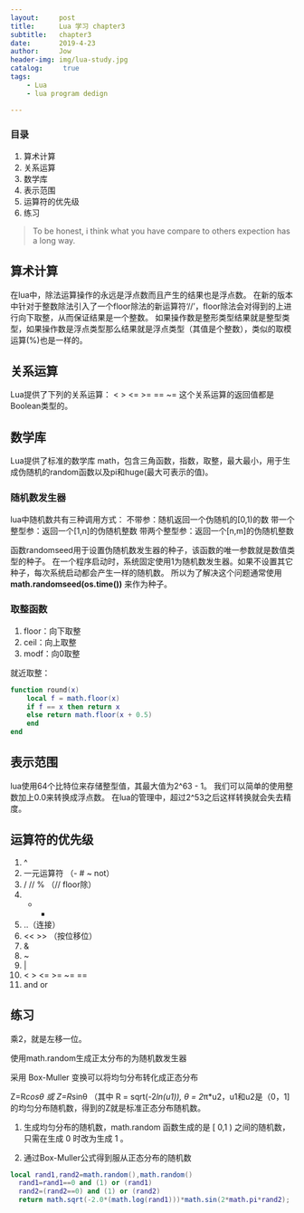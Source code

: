 ```yaml
---
layout:     post
title:      Lua 学习 chapter3
subtitle:   chapter3
date:       2019-4-23
author:     Jow
header-img: img/lua-study.jpg
catalog: 	 true 
tags:
    - Lua
    - lua program dedign

---
```


### 目录
1. 算术计算
2. 关系运算
3. 数学库
4. 表示范围
5. 运算符的优先级
6. 练习

> To be honest, i think what you have compare to others expection has a long way.

## 算术计算

在lua中，除法运算操作的永远是浮点数而且产生的结果也是浮点数。
在新的版本中针对于整数除法引入了一个floor除法的新运算符‘//’，floor除法会对得到的上进行向下取整，从而保证结果是一个整数。
如果操作数是整形类型结果就是整型类型，如果操作数是浮点类型那么结果就是浮点类型（其值是个整数），类似的取模运算(%)也是一样的。

## 关系运算
Lua提供了下列的关系运算：
< > <= >= == ~=  这个关系运算的返回值都是Boolean类型的。

## 数学库
Lua提供了标准的数学库 math，包含三角函数，指数，取整，最大最小，用于生成伪随机的random函数以及pi和huge(最大可表示的值)。

### 随机数发生器
lua中随机数共有三种调用方式：
不带参：随机返回一个伪随机的[0,1)的数
带一个整型参：返回一个[1,n]的伪随机整数
带两个整型参：返回一个[n,m]的伪随机整数

函数randomseed用于设置伪随机数发生器的种子，该函数的唯一参数就是数值类型的种子。
在一个程序启动时，系统固定使用1为随机数发生器。如果不设置其它种子，每次系统启动都会产生一样的随机数。
所以为了解决这个问题通常使用**math.randomseed(os.time())** 来作为种子。

### 取整函数
1. floor：向下取整
2. ceil：向上取整
3. modf：向0取整

就近取整：

```lua
function round(x)
	local f = math.floor(x)
	if f == x then return x
	else return math.floor(x + 0.5)
	end
end
```

## 表示范围
lua使用64个比特位来存储整型值，其最大值为2^63 - 1。
我们可以简单的使用整数加上0.0来转换成浮点数。
在lua的管理中，超过2^53之后这样转换就会失去精度。

## 运算符的优先级

1. ^
2. 一元运算符 （- # ~ not）
3. /  //  %  （//  floor除）
4. + -
5. ..（连接）
6. << >> （按位移位）
7.  & 
8.  ~
9.  |
10.  < > <= >= ~= ==
11.  and or

## 练习                                                                                                                                                         
乘2，就是左移一位。


使用math.random生成正太分布的为随机数发生器

采用 Box-Muller 变换可以将均匀分布转化成正态分布

Z=R*cosθ 或 Z=R*sinθ （其中 R = sqrt(-2*ln(u1)), θ = 2*π*u2，u1和u2是（0，1]的均匀分布随机数，得到的Z就是标准正态分布随机数。

1. 生成均匀分布的随机数，math.random 函数生成的是 [ 0,1 ) 之间的随机数，只需在生成 0 时改为生成 1 。

2. 通过Box-Muller公式得到服从正态分布的随机数

```lua
local rand1,rand2=math.random(),math.random()
  rand1=rand1==0 and (1) or (rand1)
  rand2=(rand2==0) and (1) or (rand2)
  return math.sqrt(-2.0*(math.log(rand1)))*math.sin(2*math.pi*rand2);	
```
